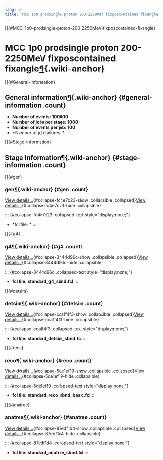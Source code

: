 ```yaml
---
lang: en
title: 'MCC 1p0 prodsingle proton 200-2250MeV fixposcontained fixangle'
---
```


[]{#MCC-1p0-prodsingle-proton-200-2250MeV-fixposcontained-fixangle}

MCC 1p0 prodsingle proton 200-2250MeV fixposcontained fixangle[¶](#MCC-1p0-prodsingle-proton-200-2250MeV-fixposcontained-fixangle){.wiki-anchor}
================================================================================================================================================

[]{#General-information}

General information[¶](#General-information){.wiki-anchor} {#general-information .count}
----------------------------------------------------------

-   **Number of events: 100000**
-   **Number of jobs per stage: 1000**
-   **Number of events per job: 100**
-   \*Number of job failures: \*

[]{#Stage-information}

Stage information[¶](#Stage-information){.wiki-anchor} {#stage-information .count}
------------------------------------------------------

[]{#gen}

### gen[¶](#gen){.wiki-anchor} {#gen .count}

[View details\...](#){#collapse-fc4e7c23-show .collapsible
.collapsed}[View details\...](#){#collapse-fc4e7c23-hide .collapsible}

::: {#collapse-fc4e7c23 .collapsed-text style="display:none;"}
-   \*fcl file: \*
:::

[]{#g4}

### g4[¶](#g4){.wiki-anchor} {#g4 .count}

[View details\...](#){#collapse-3444d96c-show .collapsible
.collapsed}[View details\...](#){#collapse-3444d96c-hide .collapsible}

::: {#collapse-3444d96c .collapsed-text style="display:none;"}
-   **fcl file: standard\_g4\_sbnd.fcl**
:::

[]{#detsim}

### detsim[¶](#detsim){.wiki-anchor} {#detsim .count}

[View details\...](#){#collapse-cca1f4f3-show .collapsible
.collapsed}[View details\...](#){#collapse-cca1f4f3-hide .collapsible}

::: {#collapse-cca1f4f3 .collapsed-text style="display:none;"}
-   **fcl file: standard\_detsim\_sbnd.fcl**
:::

[]{#reco}

### reco[¶](#reco){.wiki-anchor} {#reco .count}

[View details\...](#){#collapse-5de1ef19-show .collapsible
.collapsed}[View details\...](#){#collapse-5de1ef19-hide .collapsible}

::: {#collapse-5de1ef19 .collapsed-text style="display:none;"}
-   **fcl file: standard\_reco\_sbnd\_basic.fcl**
:::

[]{#anatree}

### anatree[¶](#anatree){.wiki-anchor} {#anatree .count}

[View details\...](#){#collapse-87edf1d4-show .collapsible
.collapsed}[View details\...](#){#collapse-87edf1d4-hide .collapsible}

::: {#collapse-87edf1d4 .collapsed-text style="display:none;"}
-   **fcl file: standard\_anatree\_sbnd.fcl**
:::
